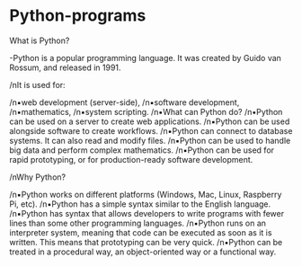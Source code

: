 # Python-programs
What is Python?

-Python is a popular programming language. It was created by Guido van Rossum, and released in 1991.

/nIt is used for:

/n▪️web development (server-side),
/n▪️software development,
/n▪️mathematics,
/n▪️system scripting.
/n▪️What can Python do?
/n▪️Python can be used on a server to create web applications.
/n▪️Python can be used alongside software to create workflows.
/n▪️Python can connect to database systems. It can also read and modify files.
/n▪️Python can be used to handle big data and perform complex mathematics.
/n▪️Python can be used for rapid prototyping, or for production-ready software development.


/nWhy Python?


/n▪️Python works on different platforms (Windows, Mac, Linux, Raspberry Pi, etc).
/n▪️Python has a simple syntax similar to the English language.
/n▪️Python has syntax that allows developers to write programs with fewer lines than some other programming languages.
/n▪️Python runs on an interpreter system, meaning that code can be executed as soon as it is written. This means that prototyping can be very quick.
/n▪️Python can be treated in a procedural way, an object-oriented way or a functional way.
